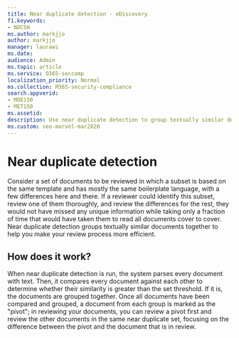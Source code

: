 ```yaml
---
title: Near duplicate detection - eDiscovery
f1.keywords:
- NOCSH
ms.author: markjjo
author: markjjo
manager: laurawi
ms.date: 
audience: Admin
ms.topic: article
ms.service: O365-seccomp
localization_priority: Normal
ms.collection: M365-security-compliance 
search.appverid: 
- MOE150
- MET150
ms.assetid: 
description: Use near duplicate detection to group textually similar documents when analyzing case data for Advanced eDiscovery.
ms.custom: seo-marvel-mar2020
---
```


# Near duplicate detection

Consider a set of documents to be reviewed in which a subset is based on the same template and has mostly the same boilerplate language, with a few differences here and there. If a reviewer could identify this subset, review one of them thoroughly, and review the differences for the rest, they would not have missed any unique information while taking only a fraction of time that would have taken them to read all documents cover to cover. Near duplicate detection groups textually similar documents together to help you make your review process more efficient.

## How does it work?

When near duplicate detection is run, the system parses every document with text. Then, it compares every document against each other to determine whether their similarity is greater than the set threshold. If it is, the documents are grouped together. Once all documents have been compared and grouped, a document from each group is marked as the "pivot"; in reviewing your documents, you can review a pivot first and review the other documents in the same near duplicate set, focusing on the difference between the pivot and the document that is in review.
